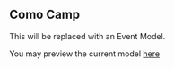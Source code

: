 
## Como Camp

This will be replaced with an Event Model.

You may preview the current model [here][draw-io-preview-by-url]


[draw-io-preview-by-url]: https://app.diagrams.net/?mode=github#Uhttps%3A%2F%2Fraw.githubusercontent.com%2Fevent-modeling%2Fopen-spaces-comocamp%2Fmain%2Feventmodel.drawio


